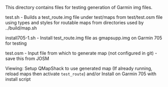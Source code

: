 This directory contains files for testing generation of Garmin img files.

test.sh - Builds a test_route.img file under test/maps from test/test.osm file
          using types and styles for routable maps from directories used by ../build/map.sh

install705-1.sh - Install test_route.img file as gmapsupp.img on Garmin 705 for testing

test.osm - Input file from which to generate map (not configured in git) - save this from JOSM

Viewing:
Setup QMapShack to use generated map (If already running, reload maps then activate `test_route`) and/or
Install on Garmin 705 with install script

